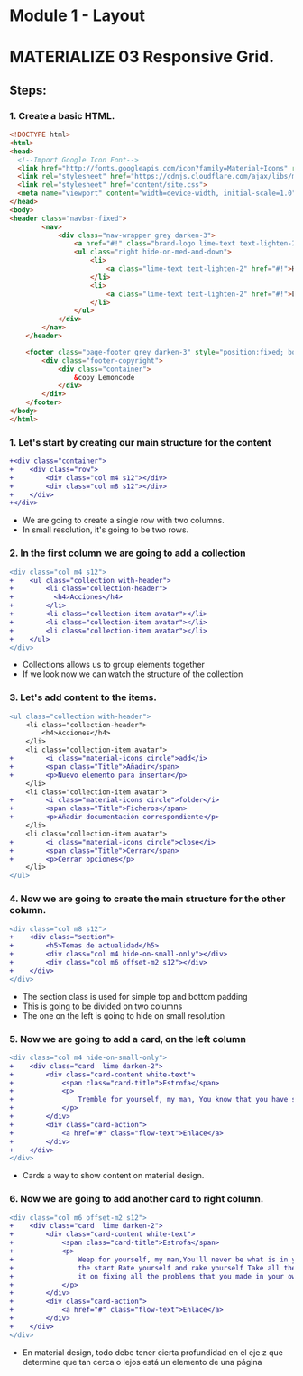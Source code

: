 # Module 1 - Layout

# MATERIALIZE 03 Responsive Grid. 

## Steps:

### 1. Create a basic HTML. 

```html
<!DOCTYPE html>
<html>
<head>
  <!--Import Google Icon Font-->
  <link href="http://fonts.googleapis.com/icon?family=Material+Icons" rel="stylesheet">
  <link rel="stylesheet" href="https://cdnjs.cloudflare.com/ajax/libs/materialize/0.100.2/css/materialize.min.css">
  <link rel="stylesheet" href="content/site.css">
  <meta name="viewport" content="width=device-width, initial-scale=1.0"/>
</head>
<body>
<header class="navbar-fixed">
        <nav>
            <div class="nav-wrapper grey darken-3">
                <a href="#!" class="brand-logo lime-text text-lighten-2">Logo</a>
                <ul class="right hide-on-med-and-down">
                    <li>
                        <a class="lime-text text-lighten-2" href="#!">Home</a>
                    </li>
                    <li>
                        <a class="lime-text text-lighten-2" href="#!">Lemoncode</a>
                    </li>
                </ul>
            </div>
        </nav>
    </header>

    <footer class="page-footer grey darken-3" style="position:fixed; bottom:0; width:100%;">
        <div class="footer-copyright">
            <div class="container">
                &copy Lemoncode
            </div>
        </div>
    </footer>
</body>
</html>
```

### 1. Let's start by creating our main structure for the content

```diff
+<div class="container">
+    <div class="row">
+        <div class="col m4 s12"></div>
+        <div class="col m8 s12"></div>
+    </div>
+</div>
```
* We are going to create a single row with two columns.
* In small resolution, it's going to be two rows.

### 2. In the first column we are going to add a collection

```diff
<div class="col m4 s12">
+    <ul class="collection with-header">
+        <li class="collection-header">
+          <h4>Acciones</h4>
+        </li>
+        <li class="collection-item avatar"></li>
+        <li class="collection-item avatar"></li>
+        <li class="collection-item avatar"></li>
+    </ul>
</div>
```
* Collections allows us to group elements together
* If we look now we can watch the structure of the collection

### 3. Let's add content to the items.

```diff
<ul class="collection with-header">
    <li class="collection-header">
        <h4>Acciones</h4>
    </li>
    <li class="collection-item avatar">
+        <i class="material-icons circle">add</i>
+        <span class="Title">Añadir</span>
+        <p>Nuevo elemento para insertar</p>
    </li>
    <li class="collection-item avatar">
+        <i class="material-icons circle">folder</i>
+        <span class="Title">Ficheros</span>
+        <p>Añadir documentación correspondiente</p>
    </li>
    <li class="collection-item avatar">
+        <i class="material-icons circle">close</i>
+        <span class="Title">Cerrar</span>
+        <p>Cerrar opciones</p>
    </li>
</ul>
```
### 4. Now we are going to create the main structure for the other column.

```diff
<div class="col m8 s12">
+    <div class="section">
+        <h5>Temas de actualidad</h5>
+        <div class="col m4 hide-on-small-only"></div>
+        <div class="col m6 offset-m2 s12"></div>
+    </div>
</div>
```

* The section class is used for simple top and bottom padding
* This is going to be divided on two columns
* The one on the left is going to hide on small resolution

### 5. Now we are going to add a card, on the left column

```diff
<div class="col m4 hide-on-small-only">
+    <div class="card  lime darken-2">
+        <div class="card-content white-text">
+            <span class="card-title">Estrofa</span>
+            <p>
+                Tremble for yourself, my man, You know that you have seen this all before Tremble, little lion man.
+            </p>
+        </div>
+        <div class="card-action">
+            <a href="#" class="flow-text">Enlace</a>
+        </div>
+    </div>
</div>
```
* Cards a way to show content on material design.

### 6. Now we are going to add another card to right column.

```diff
<div class="col m6 offset-m2 s12">
+    <div class="card  lime darken-2">
+        <div class="card-content white-text">
+            <span class="card-title">Estrofa</span>
+            <p>
+                Weep for yourself, my man,You'll never be what is in your heartWeep, little lion man, You're not as brave as you were at
+                the start Rate yourself and rake yourself Take all the courage you have left And waste
+                it on fixing all the problems that you made in your own head
+            </p>
+        </div>
+        <div class="card-action">
+            <a href="#" class="flow-text">Enlace</a>
+        </div>
+    </div>
</div>
```

* En material design, todo debe tener cierta profundidad en el eje z que determine que tan cerca o lejos está un elemento de una página
